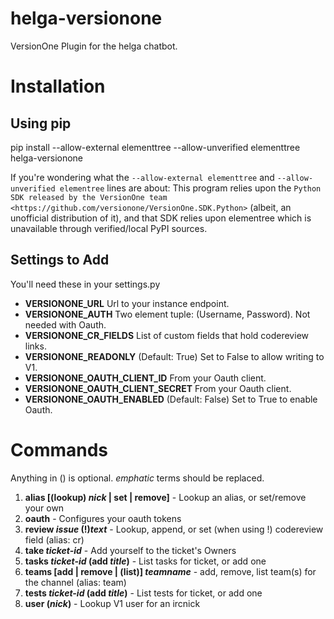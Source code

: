 helga-versionone
================

VersionOne Plugin for the helga chatbot.

Installation
============

Using pip
---------

pip install --allow-external elementtree --allow-unverified elementtree helga-versionone

If you're wondering what the ``--allow-external elementtree``
and ``--allow-unverified elementree`` lines are about:
This program relies upon the
`Python SDK released by the VersionOne team <https://github.com/versionone/VersionOne.SDK.Python>`
(albeit, an unofficial distribution of it), and that SDK relies upon elementree
which is unavailable through verified/local PyPI sources.


Settings to Add
---------------

You'll need these in your settings.py

 * __VERSIONONE_URL__ Url to your instance endpoint.
 * __VERSIONONE_AUTH__ Two element tuple: (Username, Password). Not needed with Oauth.
 * __VERSIONONE_CR_FIELDS__ List of custom fields that hold codereview links.
 * __VERSIONONE_READONLY__ (Default: True) Set to False to allow writing to V1.
 * __VERSIONONE_OAUTH_CLIENT_ID__  From your Oauth client.
 * __VERSIONONE_OAUTH_CLIENT_SECRET__ From your Oauth client.
 * __VERSIONONE_OAUTH_ENABLED__ (Default: False) Set to True to enable Oauth.

Commands
========

Anything in () is optional. *emphatic* terms should be replaced.

 1. __alias [(lookup) *nick* | set | remove]__ - Lookup an alias, or set/remove your own
 1. __oauth__ - Configures your oauth tokens
 1. __review *issue* (!)*text*__ - Lookup, append, or set (when using !) codereview field (alias: cr)
 1. __take *ticket-id*__ - Add yourself to the ticket\'s Owners
 1. __tasks *ticket-id* (add *title*)__ - List tasks for ticket, or add one
 1. __teams [add | remove | (list)] *teamname*__ - add, remove, list team(s) for the channel (alias: team)
 1. __tests *ticket-id* (add *title*)__ - List tests for ticket, or add one
 1. __user (*nick*)__ - Lookup V1 user for an ircnick
